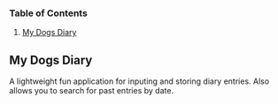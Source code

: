 ### Table of Contents
1. [My Dogs Diary](https://github.com/Brazenbillygoat/HyrumButler/new/master#my-dogs-diary)


## My Dogs Diary
A lightweight fun application for inputing and storing diary entries. Also allows you to search for past entries by date.
